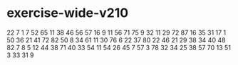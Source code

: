 # exercise-wide-v210
22
7
1
7
52
65
11
38
46
56
57
16
9
11
56
71
75
9
32
11
29
72
87
16
35
31
17
1
50
36
21
41
72
82
50
8
34
61
11
30
76
6
22
37
80
22
46
21
29
38
34
40
48
82
7
8
5
12
44
38
71
40
33
54
11
54
26
45
7
57
3
78
32
34
25
38
57
70
13
51
3
33
31
9
